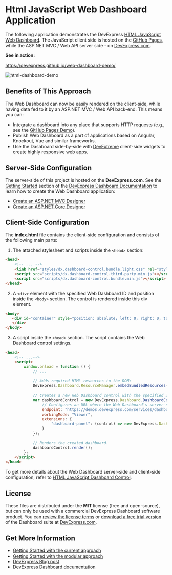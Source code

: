 # Html JavaScript Web Dashboard Application

The following application demonstrates the DevExpress [HTML JavaScript Web Dashboard]((https://www.devexpress.com/Support/Center/Question/Details/T532254)). The JavaScript client side is hosted on the [GitHub Pages](https://pages.github.com), while the ASP.NET MVC / Web API server side - on [DevExpress.com](https://www.devexpress.com).

**See in action:**

https://devexpress.github.io/web-dashboard-demo/

![html-dashboard-demo](https://user-images.githubusercontent.com/17986517/35871357-13796742-0b75-11e8-9b12-a90de4813b96.png)



## Benefits of This Approach

The Web Dashboard can now be easily rendered on the client-side, while having data fed to it by an ASP.NET MVC / Web API back-end. This means you can:

- Integrate a dashboard into any place that supports HTTP requests (e.g., see the [GitHub Pages Demo](https://devexpress.github.io/web-dashboard-demo/)).
- Publish Web Dashboard as a part of applications based on Angular, Knockout, Vue and similar frameworks.
- Use the Dashboard side-by-side with [DevExtreme](https://js.devexpress.com) client-side widgets to create highly responsive web apps.


## Server-Side Configuration

The server-side of this project is hosted on the **DevExpress.com**. See the [Getting Started](https://docs.devexpress.com/Dashboard/12136/Getting-Started) section of the [DevExpress Dashboard Documentation](https://docs.devexpress.com/Dashboard/12049/Dashboard) to learn how to create the Web Dashboard application:

- [Create an ASP.NET MVC Designer](https://docs.devexpress.com/Dashboard/116313/Getting-Started/Creating-an-ASP-NET-MVC-Dashboard-Designer-Application)
- [Create an ASP.NET Core Designer](https://docs.devexpress.com/Dashboard/119284/getting-started/build-end-user-dashboard-designer-applications/create-an-asp.net-core-designer)

## Client-Side Configuration

The **index.html** file contains the client-side configuration and consists of the following main parts:

1. The attached stylesheet and scripts inside the `<head>` section:
```html
<head>
    <!-- ... -->
    <link href="styles/dx.dashboard-control.bundle.light.css" rel="stylesheet" />
    <script src="scripts/dx.dashboard-control.third-party.min.js"></script>
    <script src="scripts/dx.dashboard-control.bundle.min.js"></script>
</head>
```

2. A `<div>` element with the specified Web Dashboard ID and position inside the `<body>` section. The control is rendered inside this div element.
```html
<body>
   <div id="container" style="position: absolute; left: 0; right: 0; top: 0; bottom: 0">
   </div>
</body>
```
  
3. A script inside the `<head>` section. The script contains the Web Dashboard control settings.

```html
<head>
    <!-- ...-->
    <script>
        window.onload = function () {
            // ...
  
            // Adds required HTML resources to the DOM:
            DevExpress.Dashboard.ResourceManager.embedBundledResources();
            
            // Creates a new Web Dashboard control with the specified ID and settings:
            var dashboardControl = new DevExpress.Dashboard.DashboardControl(document.getElementById("container"), {
                // Configures an URL where the Web Dashboard's server-side is hosted:
                endpoint: "https://demos.devexpress.com/services/dashboard/api",
                workingMode: "Viewer",
                extensions: {
                    "dashboard-panel": (control) => new DevExpress.Dashboard.DashboardPanelExtension(control)
                }
            });
            
            // Renders the created dashboard.
            dashboardControl.render();
        };
    </script>
</head>
```

To get more details about the Web Dashboard server-side and client-side configuration, refer to [HTML JavaScript Dashboard Control](https://docs.devexpress.com/Dashboard/119108/building-the-designer-and-viewer-applications/web-dashboard/html-javascript-dashboard-control).

## License

These files are distributed under the **MIT** license (free and open-source), but can only be used with a commercial DevExpress Dashboard software product. You can [review the license terms](https://www.devexpress.com/Support/EULAs/NetComponents.xml) or [download a free trial version](https://go.devexpress.com/DevExpressDownload_UniversalTrial.aspx) of the Dashboard suite at [DevExpress.com](https://www.devexpress.com).

## Get More Information

- [Getting Started with the current approach](https://docs.devexpress.com/Dashboard/119109/getting-started/build-web-dashboard-applications/create-an-html-javascript-dashboard-application-global-namespaces)
- [Getting Started with the modular approach](https://docs.devexpress.com/Dashboard/400322/getting-started/build-web-dashboard-applications/create-an-html-javascript-dashboard-application-modular-approach)
- [DevExpress Blog post](https://community.devexpress.com/blogs/news/archive/2017/08/02/ctp-client-side-web-dashboard-integrated-with-angular-knockout-vue-and-more.aspx)
- [DevExpress Dashboard documentation](https://docs.devexpress.com/Dashboard/12049/Dashboard)

